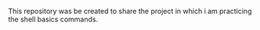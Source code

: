 This repository was be created to share the project in which i am practicing the shell basics commands.

